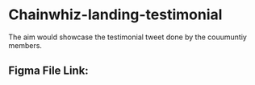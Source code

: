 # Chainwhiz-landing-testimonial

The aim would showcase the testimonial tweet done by the couumuntiy members. 

## Figma File Link:


